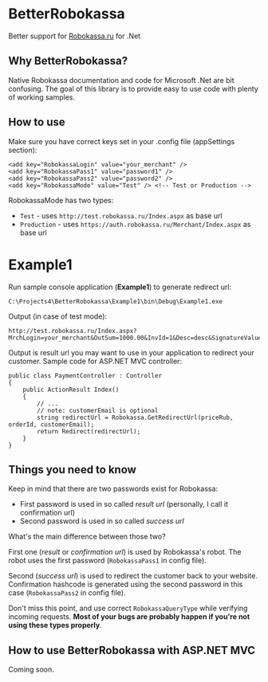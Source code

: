 BetterRobokassa
===============

Better support for [Robokassa.ru][1] for .Net

Why BetterRobokassa?
--------------------

Native Robokassa documentation and code for Microsoft .Net are bit confusing. The goal of this library is to provide easy to use code with plenty of working samples.

How to use
----------

Make sure you have correct keys set in your .config file (appSettings section):

    <add key="RobokassaLogin" value="your_merchant" />
    <add key="RobokassaPass1" value="password1" />
    <add key="RobokassaPass2" value="password2" />
    <add key="RobokassaMode" value="Test" /> <!-- Test or Production -->
    
RobokassaMode has two types:

 - `Test` - uses `http://test.robokassa.ru/Index.aspx` as base url
 - `Production` - uses `https://auth.robokassa.ru/Merchant/Index.aspx` as base url

Example1
========

Run sample console application (**Example1**) to generate redirect url:

    C:\Projects4\BetterRobokassa\Example1\bin\Debug\Example1.exe

Output (in case of test mode):

    http://test.robokassa.ru/Index.aspx?MrchLogin=your_merchant&OutSum=1000.00&InvId=1&Desc=desc&SignatureValue=00a09f4eab03374b536539a5ee57ea2a

Output is result url you may want to use in your application to redirect your customer. Sample code for ASP.NET MVC controller:

    public class PaymentController : Controller
    {
        public ActionResult Index()
        {
            // ...
            // note: customerEmail is optional
            string redirectUrl = Robokassa.GetRedirectUrl(priceRub, orderId, customerEmail);
            return Redirect(redirectUrl);
        }
    }

Things you need to know
-----------------------

Keep in mind that there are two passwords exist for Robokassa:

 - First password is used in so called *result url* (personally, I call it confirmation url)
 - Second password is used in so called *success url*

What's the main difference between those two?

First one (*result* or *confirmation url*) is used by Robokassa's robot. The robot uses the first password (`RobokassaPass1` in config file).

Second (*success url*) is used to redirect the customer back to your website. Confirmation hashcode is generated using the second password in this case (`RobokassaPass2` in config file).

Don't miss this point, and use correct `RobokassaQueryType` while verifying incoming requests. **Most of your bugs are probably happen if you're not using these types properly**.

How to use BetterRobokassa with ASP.NET MVC
-------------------------------------------

Coming soon.

  [1]: http://robokassa.ru

